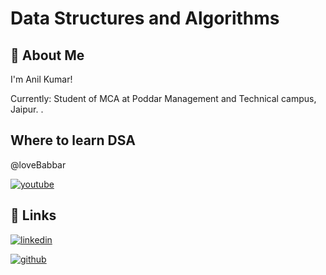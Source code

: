 
# Data Structures and Algorithms





## 🚀 About Me
I'm Anil Kumar!

Currently: Student of MCA at Poddar Management and Technical campus, Jaipur.
.


## Where to learn DSA

@loveBabbar

[![youtube](https://img.shields.io/badge/youtube-0A66C2?style=for-the-badge&logo=youtube&logoColor=white)](https://bit.ly/3PV1CsT)





## 🔗 Links

[![linkedin](https://img.shields.io/badge/linkedin-0A66C2?style=for-the-badge&logo=linkedin&logoColor=white)](https://www.linkedin.com/in/anilkumarakb/)

[![github](https://img.shields.io/badge/github-1DA1F2?style=for-the-badge&logo=github&logoColor=white)](https://github.com/Anilbishnoi29)

